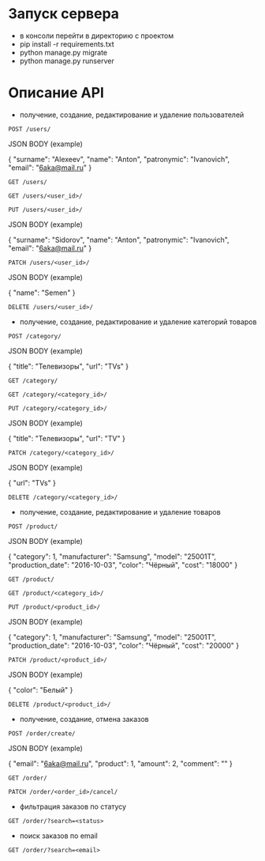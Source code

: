 # Запуск сервера
- в консоли перейти в директорию с проектом
- pip install -r requirements.txt
- python manage.py migrate
- python manage.py runserver

# Описание API

- получение, создание, редактирование и удаление пользователей

`POST /users/`

JSON BODY (example)

{
  "surname": "Alexeev",
	"name": "Anton",
	"patronymic": "Ivanovich",
  "email": "6aka@mail.ru"
}

`GET /users/`

`GET /users/<user_id>/`

`PUT /users/<user_id>/`

JSON BODY (example)

{
  "surname": "Sidorov",
	"name": "Anton",
	"patronymic": "Ivanovich",
  "email": "6aka@mail.ru"
}

`PATCH /users/<user_id>/`

JSON BODY (example)

{
  "name": "Semen"
}

`DELETE /users/<user_id>/`

- получение, создание, редактирование и удаление категорий товаров

`POST /category/`

JSON BODY (example)

{
  "title": "Телевизоры",
	"url": "TVs"
}

`GET /category/`

`GET /category/<category_id>/`

`PUT /category/<category_id>/`

JSON BODY (example)

{
  "title": "Телевизоры",
	"url": "TV"
}

`PATCH /category/<category_id>/`

JSON BODY (example)

{
	"url": "TVs"
}

`DELETE /category/<category_id>/`

- получение, создание, редактирование и удаление товаров

`POST /product/`

JSON BODY (example)

{
  "category": 1,
	"manufacturer": "Samsung",
	"model": "25001T",
	"production_date": "2016-10-03",
	"color": "Чёрный",
	"cost": "18000"
}

`GET /product/`

`GET /product/<category_id>/`

`PUT /product/<product_id>/`

JSON BODY (example)

{
  "category": 1,
	"manufacturer": "Samsung",
	"model": "25001T",
	"production_date": "2016-10-03",
	"color": "Чёрный",
	"cost": "20000"
}

`PATCH /product/<product_id>/`

JSON BODY (example)

{
  "color": "Белый"
}

`DELETE /product/<product_id>/`

- получение, создание, отмена заказов

`POST /order/create/`

JSON BODY (example)

{
  "email": "6aka@mail.ru",
	"product": 1,
	"amount": 2,
  "comment": ""
}

`GET /order/`

`PATCH /order/<order_id>/cancel/`

- фильтрация заказов по статусу

`GET /order/?search=<status>`

- поиск заказов по email

`GET /order/?search=<email>`
